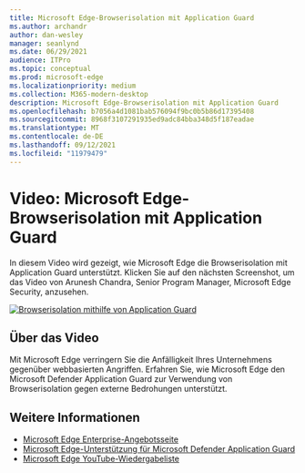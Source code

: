 ```yaml
---
title: Microsoft Edge-Browserisolation mit Application Guard
ms.author: archandr
author: dan-wesley
manager: seanlynd
ms.date: 06/29/2021
audience: ITPro
ms.topic: conceptual
ms.prod: microsoft-edge
ms.localizationpriority: medium
ms.collection: M365-modern-desktop
description: Microsoft Edge-Browserisolation mit Application Guard
ms.openlocfilehash: b7056a4d1081bab576094f9bc0b5b86d17395408
ms.sourcegitcommit: 8968f3107291935ed9adc84bba348d5f187eadae
ms.translationtype: MT
ms.contentlocale: de-DE
ms.lasthandoff: 09/12/2021
ms.locfileid: "11979479"
---
```

# <a name="video-microsoft-edge-browser-isolation-using-application-guard"></a>Video: Microsoft Edge-Browserisolation mit Application Guard

In diesem Video wird gezeigt, wie Microsoft Edge die Browserisolation mit Application Guard unterstützt. Klicken Sie auf den nächsten Screenshot, um das Video von Arunesh Chandra, Senior Program Manager, Microsoft Edge Security, anzusehen.

[![Browserisolation mithilfe von Application Guard]( media/microsoft-edge-video-security-application-guard/0.png)](http://www.youtube.com/watch?v=zQjaRqNXMqw "Browser isolation using Application Guard")

## <a name="about-the-video"></a>Über das Video

Mit Microsoft Edge verringern Sie die Anfälligkeit Ihres Unternehmens gegenüber webbasierten Angriffen. Erfahren Sie, wie Microsoft Edge den Microsoft Defender Application Guard zur Verwendung von Browserisolation gegen externe Bedrohungen unterstützt.

## <a name="see-also"></a>Weitere Informationen

- [Microsoft Edge Enterprise-Angebotsseite](https://aka.ms/EdgeEnterprise)
- [Microsoft Edge-Unterstützung für Microsoft Defender Application Guard](microsoft-edge-security-windows-defender-application-guard.md)
- [Microsoft Edge YouTube-Wiedergabeliste](https://www.youtube.com/playlist?list=PLXtHYVsvn_b-uXh1tMeYpT-0iD8tD3tFy)